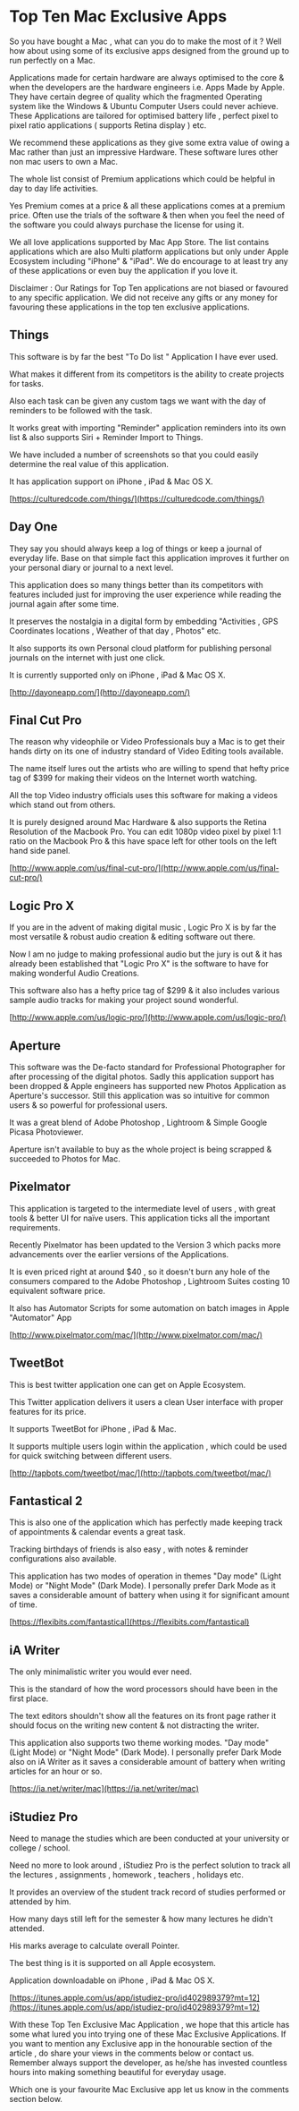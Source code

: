 # Top Ten Mac Exclusive Apps


So you have bought a Mac , what can you do to make the most of it ? Well how about using some of its exclusive apps designed from the ground up to run perfectly on a Mac.

Applications made for certain hardware are always optimised to the core &amp; when the developers are the hardware engineers i.e. Apps Made by Apple. They have certain degree of quality which the fragmented Operating system like the Windows &amp; Ubuntu Computer Users could never achieve. These Applications are tailored for optimised battery life , perfect pixel to pixel ratio applications ( supports Retina display ) etc.

We recommend these applications as they give some extra value of owing a Mac rather than just an impressive Hardware. These software lures other non mac users to own a Mac.

The whole list consist of Premium applications which could be helpful in day to day life activities.

Yes Premium comes at a price &amp; all these applications comes at a premium price. Often use the trials of the software &amp; then when you feel the need of the software you could always purchase the license for using it.

We all love applications supported by Mac App Store. The list contains applications which are also Multi platform applications but only under Apple Ecosystem including &quot;iPhone&quot; &amp; &quot;iPad&quot;. We do encourage to at least try any of these applications or even buy the application if you love it.

Disclaimer : Our Ratings for Top Ten applications are not biased or favoured to any specific application. We did not receive any gifts or any money for favouring these applications in the top ten exclusive applications.



## Things

This software is by far the best &quot;To Do list &quot; Application I have ever used.

What makes it different from its competitors is the ability to create projects for tasks.

Also each task can be given any custom tags we want with the day of reminders to be followed with the task.

It works great with importing &quot;Reminder&quot; application reminders into its own list &amp; also supports Siri + Reminder Import to Things.

We have included a number of screenshots so that you could easily determine the real value of this application.

It has application support on iPhone , iPad &amp; Mac OS X.

[https://culturedcode.com/things/](https://culturedcode.com/things/)



## Day One

They say you should always keep a log of things or keep a journal of everyday life. Base on that simple fact this application improves it further on your personal diary or journal to a next level.

This application does so many things better than its competitors with features included just for improving the user experience while reading the journal again after some time.

It preserves the nostalgia in a digital form by embedding &quot;Activities , GPS Coordinates locations , Weather of that day , Photos&quot; etc.

It also supports its own Personal cloud platform for publishing personal journals on the internet with just one click.

It is currently supported only on iPhone , iPad &amp; Mac OS X.

[http://dayoneapp.com/](http://dayoneapp.com/)



## Final Cut Pro

The reason why videophile or Video Professionals buy a Mac is to get their hands dirty on its one of industry standard of Video Editing tools available.

The name itself lures out the artists who are willing to spend that hefty price tag of $399 for making their videos on the Internet worth watching.

All the top Video industry officials uses this software for making a videos which stand out from others.

It is purely designed around Mac Hardware &amp; also supports the Retina Resolution of the Macbook Pro. You can edit 1080p video pixel by pixel 1:1 ratio on the Macbook Pro &amp; this have space left for other tools on the left hand side panel.

[http://www.apple.com/us/final-cut-pro/](http://www.apple.com/us/final-cut-pro/)





## Logic Pro X

If you are in the advent of making digital music , Logic Pro X is by far the most versatile &amp; robust audio creation &amp; editing software out there.

Now I am no judge to making professional audio but the jury is out &amp; it has already been established that &quot;Logic Pro X&quot; is the software to have for making wonderful Audio Creations.

This software also has a hefty price tag of $299 &amp; it also includes various sample audio tracks for making your project sound wonderful.

[http://www.apple.com/us/logic-pro/](http://www.apple.com/us/logic-pro/)



## Aperture

This software was the De-facto standard for Professional Photographer for after processing of the digital photos. Sadly this application support has been dropped &amp; Apple engineers has supported new Photos Application as Aperture&#39;s successor. Still this application was so intuitive for common users &amp; so powerful for professional users.

It was a great blend of Adobe Photoshop , Lightroom &amp; Simple Google Picasa Photoviewer.

Aperture isn&#39;t available to buy as the whole project is being scrapped &amp; succeeded to Photos for Mac.



## Pixelmator

This application is targeted to the intermediate level of users , with great tools &amp; better UI for naïve users. This application ticks all the important requirements.

Recently Pixelmator has been updated to the Version 3 which packs more advancements over the earlier versions of the Applications.

It is even priced right at around $40 , so it doesn&#39;t burn any hole of the consumers compared to the Adobe Photoshop , Lightroom Suites costing 10 equivalent software price.

It also has Automator Scripts for some automation on batch images in Apple &quot;Automator&quot; App

[http://www.pixelmator.com/mac/](http://www.pixelmator.com/mac/)

## TweetBot

This is best twitter application one can get on Apple Ecosystem.

This Twitter application delivers it users a clean User interface with proper features for its price.

It supports TweetBot for iPhone , iPad &amp; Mac.

It supports multiple users login within the application , which could be used for quick switching between different users.

 [http://tapbots.com/tweetbot/mac/](http://tapbots.com/tweetbot/mac/)



## Fantastical 2

This is also one of the application which has perfectly made keeping track of appointments &amp; calendar events a great task.

Tracking birthdays of friends is also easy , with notes &amp; reminder configurations also available.

This application has two modes of operation in themes &quot;Day mode&quot; (Light Mode) or &quot;Night Mode&quot; (Dark Mode). I personally prefer Dark Mode as it saves a considerable amount of battery when using it for significant amount of time.



 [https://flexibits.com/fantastical](https://flexibits.com/fantastical)







## iA Writer

The only minimalistic writer you would ever need.

This is the standard of how the word processors should have been in the first place.

The text editors shouldn&#39;t show all the features on its front page rather it should focus on the writing new content &amp; not distracting the writer.

This application also supports two theme working modes. &quot;Day mode&quot; (Light Mode) or &quot;Night Mode&quot; (Dark Mode). I personally prefer Dark Mode also on iA Writer as it saves a considerable amount of battery when writing articles for an hour or so.

 [https://ia.net/writer/mac](https://ia.net/writer/mac)

## iStudiez Pro

Need to manage the studies which are been conducted at your university or college / school.

Need no more to look around , iStudiez Pro is the perfect solution to track all the lectures , assignments , homework , teachers , holidays etc.

It provides an overview of the student track record of studies performed or attended by him.

How many days still left for the semester &amp; how many lectures he didn&#39;t attended.

His marks average to calculate overall Pointer.

The best thing is it is supported on all Apple ecosystem.

Application downloadable on iPhone , iPad &amp; Mac OS X.

[https://itunes.apple.com/us/app/istudiez-pro/id402989379?mt=12](https://itunes.apple.com/us/app/istudiez-pro/id402989379?mt=12)



With these Top Ten Exclusive Mac Application , we hope that this article has some what lured you into trying one of these Mac Exclusive Applications. If you want to mention any Exclusive app in the honourable section of the article , do share your views in the comments below or contact us. Remember always support the developer, as he/she has invested countless hours into making something beautiful for everyday usage.

Which one is your favourite Mac Exclusive app let us know in the comments section below.